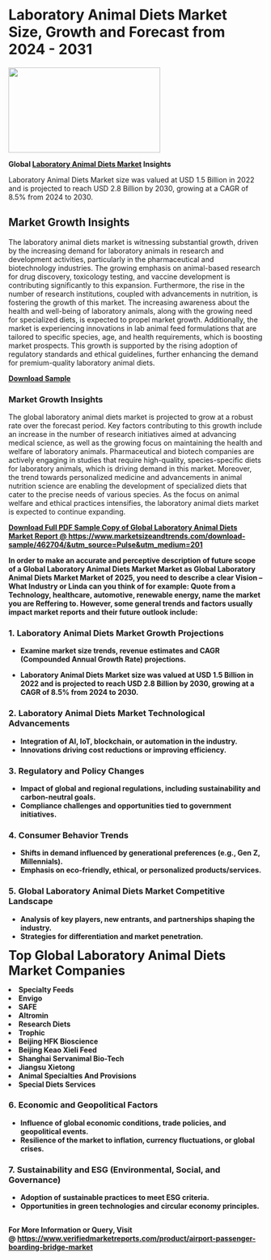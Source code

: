 <H1>Laboratory Animal Diets Market Size, Growth and Forecast from 2024 - 2031</H1><img class="aligncenter size-medium wp-image-584254" src="https://thirdeyenews.in/wp-content/uploads/2024/09/Global-Market-Research-300x168.jpeg" alt="" width="300" height="168" /><p><strong>Global&nbsp;<a href="https://www.marketsizeandtrends.com/download-sample/462704/&amp;utm_source=Pulse&amp;utm_medium=201">Laboratory Animal Diets Market</a> Insights</strong></p><p>Laboratory Animal Diets Market size was valued at USD 1.5 Billion in 2022 and is projected to reach USD 2.8 Billion by 2030, growing at a CAGR of 8.5% from 2024 to 2030.</p><p><h2>Market Growth Insights</h2> <p>The laboratory animal diets market is witnessing substantial growth, driven by the increasing demand for laboratory animals in research and development activities, particularly in the pharmaceutical and biotechnology industries. The growing emphasis on animal-based research for drug discovery, toxicology testing, and vaccine development is contributing significantly to this expansion. Furthermore, the rise in the number of research institutions, coupled with advancements in nutrition, is fostering the growth of this market. The increasing awareness about the health and well-being of laboratory animals, along with the growing need for specialized diets, is expected to propel market growth. Additionally, the market is experiencing innovations in lab animal feed formulations that are tailored to specific species, age, and health requirements, which is boosting market prospects. This growth is supported by the rising adoption of regulatory standards and ethical guidelines, further enhancing the demand for premium-quality laboratory animal diets.</p> <p><strong><a href="#">Download Sample</a></strong></p> <h3>Market Growth Insights</h3> <p>The global laboratory animal diets market is projected to grow at a robust rate over the forecast period. Key factors contributing to this growth include an increase in the number of research initiatives aimed at advancing medical science, as well as the growing focus on maintaining the health and welfare of laboratory animals. Pharmaceutical and biotech companies are actively engaging in studies that require high-quality, species-specific diets for laboratory animals, which is driving demand in this market. Moreover, the trend towards personalized medicine and advancements in animal nutrition science are enabling the development of specialized diets that cater to the precise needs of various species. As the focus on animal welfare and ethical practices intensifies, the laboratory animal diets market is expected to continue expanding.</p> <p><strong><a href="#"></p><p><span class=""><strong>Download Full PDF Sample Copy of Global Laboratory Animal Diets Market Report</strong> @ <a href="https://www.marketsizeandtrends.com/download-sample/462704/&amp;utm_source=Pulse&amp;utm_medium=201" target="_blank">https://www.marketsizeandtrends.com/download-sample/462704/&amp;utm_source=Pulse&amp;utm_medium=201</a></span></p><p>In order to make an accurate and perceptive description of future scope of a Global&nbsp;Laboratory Animal Diets Market Market as Global&nbsp;Laboratory Animal Diets Market Market of 2025, you need to describe a clear Vision &ndash; What Industry or Linda can you think of for example: Quote from a Technology, healthcare, automotive, renewable energy, name the market you are Reffering to. However, some general trends and factors usually impact market reports and their future outlook include:</p><h3>1.&nbsp;<strong>Laboratory Animal Diets Market Growth Projections</strong></h3><ul><li>Examine market size trends, revenue estimates and CAGR (Compounded Annual Growth Rate) projections.</li><li><p>Laboratory Animal Diets Market size was valued at USD 1.5 Billion in 2022 and is projected to reach USD 2.8 Billion by 2030, growing at a CAGR of 8.5% from 2024 to 2030.</p></li></ul><h3>2.&nbsp;<strong>Laboratory Animal Diets Market Technological Advancements</strong></h3><ul><li>Integration of AI, IoT, blockchain, or automation in the industry.</li><li>Innovations driving cost reductions or improving efficiency.</li></ul><h3>3.&nbsp;<strong>Regulatory and Policy Changes</strong></h3><ul><li>Impact of global and regional regulations, including sustainability and carbon-neutral goals.</li><li>Compliance challenges and opportunities tied to government initiatives.</li></ul><h3>4.&nbsp;<strong>Consumer Behavior Trends</strong></h3><ul><li>Shifts in demand influenced by generational preferences (e.g., Gen Z, Millennials).</li><li>Emphasis on eco-friendly, ethical, or personalized products/services.</li></ul><h3>5.&nbsp;<strong>Global Laboratory Animal Diets Market Competitive Landscape</strong></h3><ul><li>Analysis of key players, new entrants, and partnerships shaping the industry.</li><li>Strategies for differentiation and market penetration.</li></ul><p data-pm-slice="1 1 []"><span style="color: inherit; font-family: inherit; font-size: 25px;">Top Global Laboratory Animal Diets Market Companies</span></p><div class="" data-test-id=""><p><li>Specialty Feeds</li><li> Envigo</li><li> SAFE</li><li> Altromin</li><li> Research Diets</li><li> Trophic</li><li> Beijing HFK Bioscience</li><li> Beijing Keao Xieli Feed</li><li> Shanghai Servanimal Bio-Tech</li><li> Jiangsu Xietong</li><li> Animal Specialties And Provisions</li><li> Special Diets Services</li></p></div><h3>6.&nbsp;<strong>Economic and Geopolitical Factors</strong></h3><ul><li>Influence of global economic conditions, trade policies, and geopolitical events.</li><li>Resilience of the market to inflation, currency fluctuations, or global crises.</li></ul><h3>7.&nbsp;<strong>Sustainability and ESG (Environmental, Social, and Governance)</strong></h3><ul><li>Adoption of sustainable practices to meet ESG criteria.</li><li>Opportunities in green technologies and circular economy principles.</li></ul><h2><strong style="font-size: 14px;">For More Information or Query, Visit @&nbsp;</strong><a style="background-color: #ffffff; font-size: 14px;" href="https://www.marketsizeandtrends.com/report/laboratory-animal-diets-market/" target="_blank">https://www.verifiedmarketreports.com/product/airport-passenger-boarding-bridge-market</a></h2>
